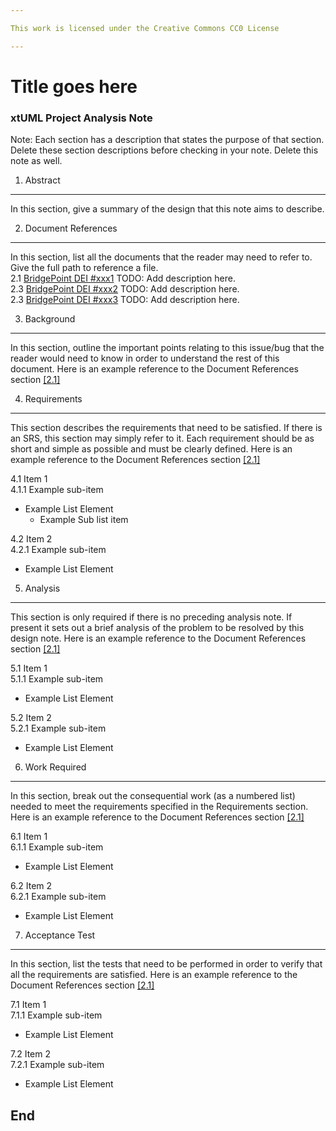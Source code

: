 ```yaml
---

This work is licensed under the Creative Commons CC0 License

---
```


# Title goes here
### xtUML Project Analysis Note


Note: Each section has a description that states the purpose of that section.
Delete these section descriptions before checking in your note.  Delete this
note as well.

1. Abstract
-----------
In this section, give a summary of the design that this note aims to
describe.

2. Document References
----------------------
In this section, list all the documents that the reader may need to refer to.
Give the full path to reference a file.  
<a id="2.1"></a>2.1 [BridgePoint DEI #xxx1](https://support.onefact.net/redmine/issues/xxx1) TODO: Add description here.  
<a id="2.2"></a>2.3 [BridgePoint DEI #xxx2](https://support.onefact.net/redmine/issues/xxx2) TODO: Add description here.  
<a id="2.3"></a>2.3 [BridgePoint DEI #xxx3](https://support.onefact.net/redmine/issues/xxx3) TODO: Add description here.  

3. Background
-------------
In this section, outline the important points relating to this issue/bug that
the reader would need to know in order to understand the rest of this
document. Here is an example reference to the Document References section [[2.1]](#2.1)

4. Requirements
---------------
This section describes the requirements that need to be satisfied.  If there 
is an SRS, this section may simply refer to it.  Each requirement should be as 
short and simple as possible and must be clearly defined. Here is an example reference to the Document References section [[2.1]](#2.1)

4.1 Item 1  
4.1.1 Example sub-item
* Example List Element
  * Example Sub list item

4.2 Item 2  
4.2.1 Example sub-item
* Example List Element

5. Analysis
-----------
This section is only required if there is no preceding analysis note. If present
it sets out a brief analysis of the problem to be resolved by this design note. Here is an example reference to the Document References section [[2.1]](#2.1)

5.1 Item 1  
5.1.1 Example sub-item
* Example List Element

5.2 Item 2  
5.2.1 Example sub-item
* Example List Element

6. Work Required
----------------
In this section, break out the consequential work (as a numbered list) needed
to meet the requirements specified in the Requirements section. Here is an example reference to the Document References section [[2.1]](#2.1)

6.1 Item 1  
6.1.1 Example sub-item
* Example List Element

6.2 Item 2  
6.2.1 Example sub-item
* Example List Element

7. Acceptance Test
------------------
In this section, list the tests that need to be performed in order to
verify that all the requirements are satisfied. Here is an example reference to the Document References section [[2.1]](#2.1)

7.1 Item 1  
7.1.1 Example sub-item
* Example List Element

7.2 Item 2  
7.2.1 Example sub-item
* Example List Element

End
---

